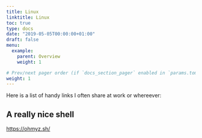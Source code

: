 ```yaml
---
title: Linux
linktitle: Linux
toc: true
type: docs
date: "2019-05-05T00:00:00+01:00"
draft: false
menu:
  example:
    parent: Overview
    weight: 1

# Prev/next pager order (if `docs_section_pager` enabled in `params.toml`)
weight: 1
---
```


Here is a list of handy links I often share at work or whereever:

## A really nice shell

https://ohmyz.sh/
